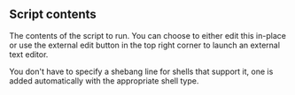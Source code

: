 ## Script contents

The contents of the script to run. You can choose to either edit this in-place or use the external edit button in the top right corner to launch an external text editor.

You don't have to specify a shebang line for shells that support it, one is added automatically with the appropriate shell type.
